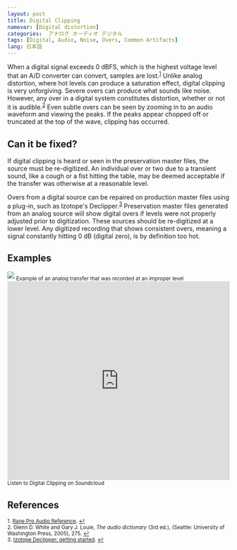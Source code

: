 ```yaml
---
layout: post
title: Digital Clipping
namevar: [Digital distortion]
categories:  アナログ オーディオ デジタル
tags: [Digital, Audio, Noise, Overs, Common Artifacts]
lang: 日本語
---
```


When a digital signal exceeds 0 dBFS, which is the highest voltage level that an A/D converter can convert, samples are lost.<sup><a href="#fn1" id="ref1">1</a></sup> Unlike analog distortion, where hot levels can produce a saturation effect, digital clipping is very unforgiving. Severe overs can produce what sounds like noise. However, any over in a digital system constitutes distortion, whether or not it is audible.<sup><a href="#fn2" id="ref2">2</a></sup> Even subtle overs can be seen by zooming in to an audio waveform and viewing the peaks. If the peaks appear chopped off or truncated at the top of the wave, clipping has occurred.

## Can it be fixed?

If digital clipping is heard or seen in the preservation master files, the source must be re-digitized. An individual over or two due to a transient sound, like a cough or a fist hitting the table, may be deemed acceptable if the transfer was otherwise at a reasonable level.

Overs from a digital source can be repaired on production master files using a plug-in, such as Izotope's Declipper.<sup><a href="#fn3" id="ref3">3</a></sup> Preservation master files generated from an analog source will show digital overs if levels were not properly adjusted prior to digitization. These sources should be re-digitized at a lower level. Any digitized recording that shows consistent overs, meaning a signal constantly hitting 0 dB (digital zero), is by definition too hot.

## Examples

<img src="{{ site.baseurl }}/images/Levels_Too_Hot.png">
<sub>Example of an analog transfer that was recorded at an improper level</sub>

<iframe width="100%" height="450" scrolling="no" frameborder="no" src="https://w.soundcloud.com/player/?url=https%3A//api.soundcloud.com/tracks/96928624&amp;auto_play=false&amp;hide_related=false&amp;show_comments=true&amp;show_user=true&amp;show_reposts=false&amp;visual=true"></iframe>
<sub>Listen to Digital Clipping on Soundcloud</sub>

## References

<sup id="fn1">1. [Rane Pro Audio Reference](http://web.archive.org/web/20150319045001/http://www.rane.com/par-d.html#decibel). <a href="#ref1" title="Jump back to footnote 1 in the text.">↩</a></sup>  
<sup id="fn2">2. Glenn D. White and Gary J. Louie, _The audio dictionary_ (3rd ed.), (Seattle: University of Washington Press, 2005), 275. <a href="#ref2" title="Jump back to footnote 2 in the text.">↩</a></sup>  
<sup id="fn3">3. [Izotope Declipper: getting started](http://help.izotope.com/docs/rx1/pages/declipper_getting_started.htm). <a href="#ref3" title="Jump back to footnote 3 in the text.">↩</a></sup>
